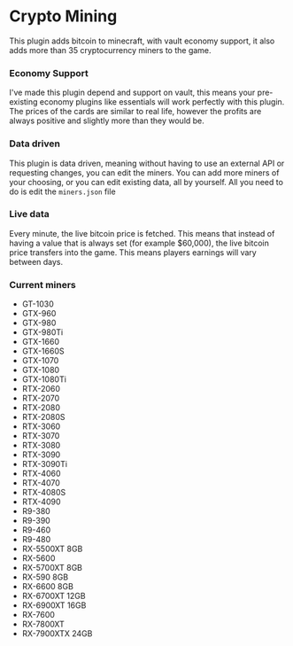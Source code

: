 # Crypto Mining

This plugin adds bitcoin to minecraft, with vault economy support, it also adds more than 35 cryptocurrency miners to the game.

### Economy Support

I've made this plugin depend and support on vault, this means your pre-existing economy plugins like essentials will work perfectly with this plugin. The prices of the cards are similar to real life, however the profits are always positive and slightly more than they would be.

### Data driven

This plugin is data driven, meaning without having to use an external API or requesting changes, you can edit the miners. You can add more miners of your choosing, or you can edit existing data, all by yourself. All you need to do is edit the `miners.json` file

### Live data

Every minute, the live bitcoin price is fetched. This means that instead of having a value that is always set (for example $60,000), the live bitcoin price transfers into the game. This means players earnings will vary between days.

### Current miners


- GT-1030
- GTX-960
- GTX-980
- GTX-980Ti
- GTX-1660
- GTX-1660S
- GTX-1070
- GTX-1080
- GTX-1080Ti
- RTX-2060
- RTX-2070
- RTX-2080
- RTX-2080S
- RTX-3060
- RTX-3070
- RTX-3080
- RTX-3090
- RTX-3090Ti
- RTX-4060
- RTX-4070
- RTX-4080S
- RTX-4090
- R9-380
- R9-390
- R9-460
- R9-480
- RX-5500XT 8GB
- RX-5600
- RX-5700XT 8GB
- RX-590 8GB
- RX-6600 8GB
- RX-6700XT 12GB
- RX-6900XT 16GB
- RX-7600
- RX-7800XT
- RX-7900XTX 24GB
